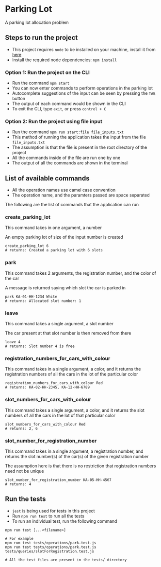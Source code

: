 # Parking Lot

A parking lot allocation problem

<!-- An assignment, as a part of the interview process for Everest Engineering -->

## Steps to run the project

- This project requires `node` to be installed on your machine, install it from [here](https://nodejs.org/en/)
- Install the required node dependencies: `npm install`

### Option 1: Run the project on the CLI

- Run the command `npm start`
- You can now enter commands to perform operations in the parking lot
- Autocomplete suggestions of the input can be seen by pressing the `TAB` button
- The output of each command would be shown in the CLI
- To exit the CLI, type `exit`, or press `control + C`

### Option 2: Run the project using file input

- Run the command `npm run start:file file_inputs.txt`
- This method of running the application takes the input from the file `file_inputs.txt`
- The assumption is that the file is present in the root directory of the project
- All the commands inside of the file are run one by one
- The output of all the commands are shown in the terminal

## List of available commands

- All the operation names use camel case convention
- The operation name, and the paramters passed are space separated

The following are the list of commands that the application can run

### create_parking_lot

This command takes in one argument, a number

An empty parking lot of size of the input number is created

```
create_parking_lot 6
# returns: Created a parking lot with 6 slots
```

### park

This command takes 2 arguments, the registration number, and the color of the car

A message is returned saying which slot the car is parked in

```
park KA-01-HH-1234 White
# returns: Allocated slot number: 1
```

### leave

This command takes a single argument, a slot number

The car present at that slot number is then removed from there

```
leave 4
# returns: Slot number 4 is free
```

### registration_numbers_for_cars_with_colour

This command takes in a single argument, a color, and it returns the registration numbers of all the cars in the lot of the particular color

```
registration_numbers_for_cars_with_colour Red
# returns: KA-02-HH-2345, KA-12-HH-6789
```

### slot_numbers_for_cars_with_colour

This command takes a single argument, a color, and it returns the slot numbers of all the cars in the lot of that particular color

```
slot_numbers_for_cars_with_colour Red
# returns: 2, 6
```

### slot_number_for_registration_number

This command takes in a single argument, a registration number, and returns the slot number(s) of the car(s) of the given registration number

The assumption here is that there is no restriction that registration numbers need not be unique

```
slot_number_for_registration_number KA-05-HH-4567
# returns: 4
```

## Run the tests

- `jest` is being used for tests in this project
- Run `npm run test` to run all the tests
- To run an individual test, run the following command

```
npm run test [...<filename>]

# For example
npm run test tests/operations/park.test.js
npm run test tests/operations/park.test.js tests/queries/slotForRegistration.test.js

# All the test files are present in the tests/ directory
```
